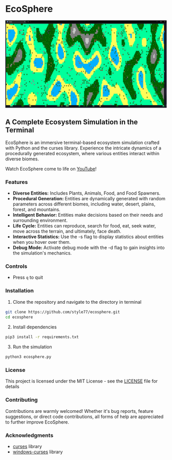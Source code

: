 # EcoSphere

<img src="images/screenshot.png" />

## A Complete Ecosystem Simulation in the Terminal

EcoSphere is an immersive terminal-based ecosystem simulation crafted with Python and the curses library. Experience the intricate dynamics of a procedurally generated ecosystem, where various entities interact within diverse biomes.

Watch EcoSphere come to life on [YouTube](https://www.youtube.com/watch?v=LY2vksgqkPE)!

### Features
- **Diverse Entities:** Includes Plants, Animals, Food, and Food Spawners.
- **Procedural Generation:** Entities are dynamically generated with random parameters across different biomes, including water, desert, plains, forest, and mountains.
- **Intelligent Behavior:** Entities make decisions based on their needs and surrounding environment.
- **Life Cycle:** Entities can reproduce, search for food, eat, seek water, move across the terrain, and ultimately, face death.
- **Interactive Statistics:** Use the -s flag to display statistics about entities when you hover over them.
- **Debug Mode:** Activate debug mode with the -d flag to gain insights into the simulation's mechanics.

### Controls
- Press `q` to quit

### Installation
1. Clone the repository and navigate to the directory in terminal
```bash
git clone https://github.com/style77/ecosphere.git
cd ecosphere
```
2. Install dependencies
```bash
pip3 install -r requirements.txt
```
3. Run the simulation
```bash
python3 ecosphere.py
```

### License
This project is licensed under the MIT License - see the [LICENSE](LICENSE) file for details

### Contributing
Contributions are warmly welcomed! Whether it's bug reports, feature suggestions, or direct code contributions, all forms of help are appreciated to further improve EcoSphere.

### Acknowledgments
- [curses](https://docs.python.org/3/library/curses.html) library
- [windows-curses](https://pypi.org/project/windows-curses/) library